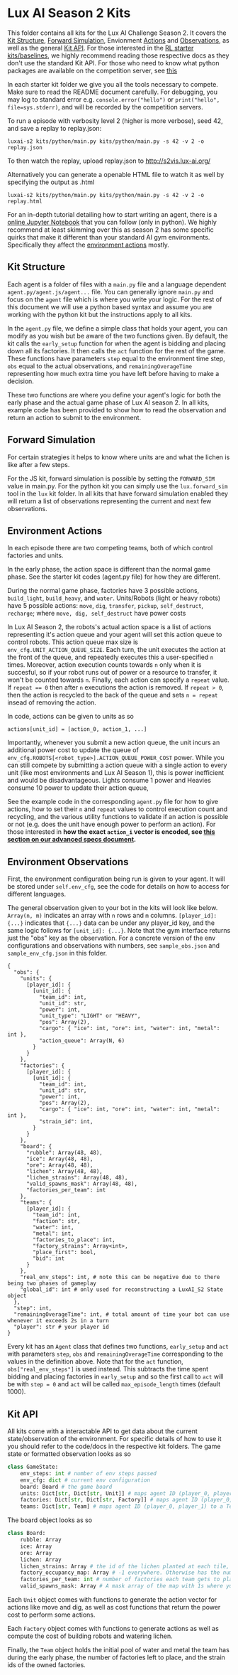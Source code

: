 # Lux AI Season 2 Kits

This folder contains all kits for the Lux AI Challenge Season 2. It covers the [Kit Structure](#kit-structure), [Forward Simulation](#forward-simulation), Envionment [Actions](#environment-actions) and [Observations](#environment-observations), as well as the general [Kit API](#kit-api). For those interested in the [RL starter kits/baselines](https://github.com/Lux-AI-Challenge/Lux-Design-S2/tree/main/kits/rl), we highly recommend reading those respective docs as they don't use the standard Kit API. For those who need to know what python packages are available on the competition server, see [this](https://github.com/Lux-AI-Challenge/Lux-Design-S2/tree/main/kits/available_packages.txt)

In each starter kit folder we give you all the tools necessary to compete. Make sure to read the README document carefully. For debugging, you may log to standard error e.g. `console.error("hello")` or `print("hello", file=sys.stderr)`, and will be recorded by the competition servers.

To run a episode with verbosity level 2 (higher is more verbose), seed 42, and save a replay to replay.json:

```
luxai-s2 kits/python/main.py kits/python/main.py -s 42 -v 2 -o replay.json
```

To then watch the replay, upload replay.json to http://s2vis.lux-ai.org/

Alternatively you can generate a openable HTML file to watch it as well by specifying the output as .html

```
luxai-s2 kits/python/main.py kits/python/main.py -s 42 -v 2 -o replay.html
```

For an in-depth tutorial detailing how to start writing an agent, there is a [online Jupyter Notebook](https://www.kaggle.com/code/stonet2000/lux-ai-challenge-season-2-tutorial-python) that you can follow (only in python). We highly recommend at least skimming over this as season 2 has some specific quirks that make it different than your standard AI gym environments. Specifically they affect the [environment actions](#environment-actions) mostly.

## Kit Structure

Each agent is a folder of files with a `main.py` file and a language dependent `agent.py/agent.js/agent...` file. You can generally ignore `main.py` and focus on the `agent` file which is where you write your logic. For the rest of this document we will use a python based syntax and assume you are working with the python kit but the instructions apply to all kits.

In the `agent.py` file, we define a simple class that holds your agent, you can modify as you wish but be aware of the two functions given. By default, the kit calls the `early_setup` function for when the agent is bidding and placing down all its factories. It then calls the `act` function for the rest of the game. These functions have parameters `step` equal to the environment time step, `obs` equal to the actual observations, and `remainingOverageTime` representing how much extra time you have left before having to make a decision.

These two functions are where you define your agent's logic for both the early phase and the actual game phase of Lux AI season 2. In all kits, example code has been provided to show how to read the observation and return an action to submit to the environment.

## Forward Simulation

For certain strategies it helps to know where units are and what the lichen is like after a few steps.

For the JS kit, forward simulation is possible by setting the `FORWARD_SIM` value in main.py. For the python kit you can simply use the `lux.forward_sim` tool in the `lux` kit folder. In all kits that have forward simulation enabled they will return a list of observations representing the current and next few observations.

## Environment Actions

In each episode there are two competing teams, both of which control factories and units.

In the early phase, the action space is different than the normal game phase. See the starter kit codes (agent.py file) for how they are different.

During the normal game phase, factories have 3 possible actions, `build_light`, `build_heavy`, and `water`. Units/Robots (light or heavy robots) have 5 possible actions: `move`, `dig`, `transfer`, `pickup`, `self_destruct`, `recharge`; where `move, dig, self_destruct` have power costs

In Lux AI Season 2, the robots's actual action space is a list of actions representing it's action queue and your agent will set this action queue to control robots. This action queue max size is `env_cfg.UNIT_ACTION_QUEUE_SIZE`. Each turn, the unit executes the action at the front of the queue, and repeatedly executes this a user-specified `n` times. Moreover, action execution counts towards `n` only when it is succesful, so if your robot runs out of power or a resource to transfer, it won't be counted towards `n`. Finally, each action can specify a `repeat` value. If `repeat == 0` then after `n` executions the action is removed. If `repeat > 0`, then the action is recycled to the back of the queue and sets `n = repeat` insead of removing the action.

In code, actions can be given to units as so

```
actions[unit_id] = [action_0, action_1, ...]
```

Importantly, whenever you submit a new action queue, the unit incurs an additional power cost to update the queue of `env_cfg.ROBOTS[<robot_type>].ACTION_QUEUE_POWER_COST` power. While you can still compete by submitting a action queue with a single action to every unit (like most environments and Lux AI Season 1), this is power inefficient and would be disadvantageous. Lights consume 1 power and Heavies consume 10 power to update their action queue,

See the example code in the corresponding `agent.py` file for how to give actions, how to set their `n` and `repeat` values to control execution count and recycling, and the various utility functions to validate if an action is possible or not (e.g. does the unit have enough power to perform an action). For those interested in **how the exact `action_i` vector is encoded, see [this section on our advanced specs document](https://github.com/Lux-AI-Challenge/Lux-Design-S2/blob/main/docs/advanced_specs.md#action-vector-encoding).**

## Environment Observations

First, the environment configuration being run is given to your agent. It will be stored under `self.env_cfg`, see the code for details on how to access for different languages.

The general observation given to your bot in the kits will look like below. `Array(n, m)` indicates an array with `n` rows and `m` columns. `[player_id]: {...}` indicates that `{...}` data can be under any player_id key, and the same logic follows for `[unit_id]: {...}`. Note that the gym interface returns just the "obs" key as the observation. For a concrete version of the env configurations and observations with numbers, see `sample_obs.json` and `sample_env_cfg.json` in this folder.

```
{
  "obs": {
    "units": {
      [player_id]: {
        [unit_id]: {
          "team_id": int,
          "unit_id": str,
          "power": int,
          "unit_type": "LIGHT" or "HEAVY",
          "pos": Array(2),
          "cargo": { "ice": int, "ore": int, "water": int, "metal": int },
          "action_queue": Array(N, 6)
        }
      }
    },
    "factories": {
      [player_id]: {
        [unit_id]: {
          "team_id": int,
          "unit_id": str,
          "power": int,
          "pos": Array(2),
          "cargo": { "ice": int, "ore": int, "water": int, "metal": int },
          "strain_id": int,
        }
      }
    },
    "board": {
      "rubble": Array(48, 48),
      "ice": Array(48, 48),
      "ore": Array(48, 48),
      "lichen": Array(48, 48),
      "lichen_strains": Array(48, 48),
      "valid_spawns_mask": Array(48, 48),
      "factories_per_team": int
    },
    "teams": {
      [player_id]: {
        "team_id": int,
        "faction": str,
        "water": int,
        "metal": int,
        "factories_to_place": int,
        "factory_strains": Array<int>,
        "place_first": bool,
        "bid": int
      }
    },
    "real_env_steps": int, # note this can be negative due to there being two phases of gameplay
    "global_id": int # only used for reconstructing a LuxAI_S2 State object
  },
  "step": int,
  "remainingOverageTime": int, # total amount of time your bot can use whenever it exceeds 2s in a turn
  "player": str # your player id
}
```

Every kit has an `Agent` class that defines two functions, `early_setup` and `act` with parameters `step`, `obs` and `remainingOverageTime` corresponding to the values in the definition above. Note that for the `act` function, `obs["real_env_steps"]` is used instead. This subtracts the time spent bidding and placing factories in `early_setup` and so the first call to `act` will be with `step = 0` and `act` will be called `max_episode_length` times (default 1000).

## Kit API

All kits come with a interactable API to get data about the current state/observation of the environment. For specific details of how to use it you should refer to the code/docs in the respective kit folders. The game state or formatted observation looks as so
```python
class GameState:
    env_steps: int # number of env steps passed
    env_cfg: dict # current env configuration
    board: Board # the game board
    units: Dict[str, Dict[str, Unit]] # maps agent ID (player_0, player_1) to a dictionary mapping unit ID to unit objects
    factories: Dict[str, Dict[str, Factory]] # maps agent ID (player_0, player_1) to a dictionary mapping unit ID to factory objects
    teams: Dict[str, Team] # maps agent ID (player_0, player_1) to a Team object
```

The board object looks as so

```python
class Board:
    rubble: Array
    ice: Array
    ore: Array
    lichen: Array
    lichen_strains: Array # the id of the lichen planted at each tile, corresponds with factory.strain_id
    factory_occupancy_map: Array # -1 everywhere. Otherwise has the numerical ID of the factory (equivalent to factory.strain_id) that occupies that tile
    factories_per_team: int # number of factories each team gets to place initially
    valid_spawns_mask: Array # A mask array of the map with 1s where you can spawn a factory and 0s where you can't
```

Each `Unit` object comes with functions to generate the action vector for actions like move and dig, as well as cost functions that return the power cost to perform some actions.

Each `Factory` object comes with functions to generate actions as well as compute the cost of building robots and watering lichen.

Finally, the `Team` object holds the initial pool of water and metal the team has during the early phase, the number of factories left to place, and the strain ids of the owned factories.
